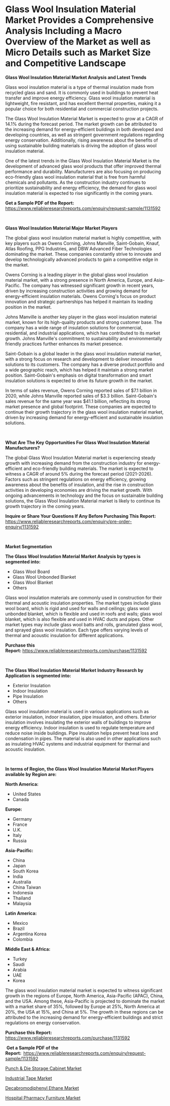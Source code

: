 <p><h1>Glass Wool Insulation Material Market Provides a Comprehensive Analysis Including a Macro Overview of the Market as well as Micro Details such as Market Size and Competitive Landscape</h1></p><p><strong>Glass Wool Insulation Material Market Analysis and Latest Trends</strong></p>
<p><p>Glass wool insulation material is a type of thermal insulation made from recycled glass and sand. It is commonly used in buildings to prevent heat transfer and improve energy efficiency. Glass wool insulation material is lightweight, fire resistant, and has excellent thermal properties, making it a popular choice for both residential and commercial construction projects.</p><p>The Glass Wool Insulation Material Market is expected to grow at a CAGR of 14.1% during the forecast period. The market growth can be attributed to the increasing demand for energy-efficient buildings in both developed and developing countries, as well as stringent government regulations regarding energy conservation. Additionally, rising awareness about the benefits of using sustainable building materials is driving the adoption of glass wool insulation material.</p><p>One of the latest trends in the Glass Wool Insulation Material Market is the development of advanced glass wool products that offer improved thermal performance and durability. Manufacturers are also focusing on producing eco-friendly glass wool insulation material that is free from harmful chemicals and pollutants. As the construction industry continues to prioritize sustainability and energy efficiency, the demand for glass wool insulation material is expected to rise significantly in the coming years.</p></p>
<p><strong>Get a Sample PDF of the Report:&nbsp;</strong> <a href="https://www.reliableresearchreports.com/enquiry/request-sample/1131592">https://www.reliableresearchreports.com/enquiry/request-sample/1131592</a></p>
<p>&nbsp;</p>
<p><strong>Glass Wool Insulation Material Major Market Players</strong></p>
<p><p>The global glass wool insulation material market is highly competitive, with key players such as Owens Corning, Johns Manville, Saint-Gobain, Knauf, Atlas Roofing, PPG Industries, and DBW Advanced Fiber Technologies dominating the market. These companies constantly strive to innovate and develop technologically advanced products to gain a competitive edge in the market.</p><p>Owens Corning is a leading player in the global glass wool insulation material market, with a strong presence in North America, Europe, and Asia-Pacific. The company has witnessed significant growth in recent years, driven by increasing construction activities and growing demand for energy-efficient insulation materials. Owens Corning's focus on product innovation and strategic partnerships has helped it maintain its leading position in the market.</p><p>Johns Manville is another key player in the glass wool insulation material market, known for its high-quality products and strong customer base. The company has a wide range of insulation solutions for commercial, residential, and industrial applications, which has contributed to its market growth. Johns Manville's commitment to sustainability and environmentally friendly practices further enhances its market presence.</p><p>Saint-Gobain is a global leader in the glass wool insulation material market, with a strong focus on research and development to deliver innovative solutions to its customers. The company has a diverse product portfolio and a wide geographic reach, which has helped it maintain a strong market position. Saint-Gobain's emphasis on digital transformation and smart insulation solutions is expected to drive its future growth in the market.</p><p>In terms of sales revenue, Owens Corning reported sales of $7.1 billion in 2020, while Johns Manville reported sales of $3.3 billion. Saint-Gobain's sales revenue for the same year was $41.1 billion, reflecting its strong market presence and global footprint. These companies are expected to continue their growth trajectory in the glass wool insulation material market, driven by increasing demand for energy-efficient and sustainable insulation solutions.</p></p>
<p>&nbsp;</p>
<p><strong>What Are The Key Opportunities For Glass Wool Insulation Material Manufacturers?</strong></p>
<p><p>The global Glass Wool Insulation Material market is experiencing steady growth with increasing demand from the construction industry for energy-efficient and eco-friendly building materials. The market is expected to witness a CAGR of around 5% during the forecast period (2021-2026). Factors such as stringent regulations on energy efficiency, growing awareness about the benefits of insulation, and the rise in construction activities in developing economies are driving the market growth. With ongoing advancements in technology and the focus on sustainable building solutions, the Glass Wool Insulation Material market is likely to continue its growth trajectory in the coming years.</p></p>
<p><strong>Inquire or Share Your Questions If Any Before Purchasing This Report:</strong> <a href="https://www.reliableresearchreports.com/enquiry/pre-order-enquiry/1131592">https://www.reliableresearchreports.com/enquiry/pre-order-enquiry/1131592</a></p>
<p>&nbsp;</p>
<p><strong>Market Segmentation</strong></p>
<p><strong>The Glass Wool Insulation Material Market Analysis by types is segmented into:</strong></p>
<p><ul><li>Glass Wool Board</li><li>Glass Wool Unbonded Blanket</li><li>Glass Wool Blanket</li><li>Others</li></ul></p>
<p><p>Glass wool insulation materials are commonly used in construction for their thermal and acoustic insulation properties. The market types include glass wool board, which is rigid and used for walls and ceilings; glass wool unbonded blanket, which is flexible and used in roofs and walls; glass wool blanket, which is also flexible and used in HVAC ducts and pipes. Other market types may include glass wool batts and rolls, granulated glass wool, and sprayed glass wool insulation. Each type offers varying levels of thermal and acoustic insulation for different applications.</p></p>
<p><strong>Purchase this Report:&nbsp;</strong><a href="https://www.reliableresearchreports.com/purchase/1131592">https://www.reliableresearchreports.com/purchase/1131592</a></p>
<p>&nbsp;</p>
<p><strong>The Glass Wool Insulation Material Market Industry Research by Application is segmented into:</strong></p>
<p><ul><li>Exterior Insulation</li><li>Indoor Insulation</li><li>Pipe Insulation</li><li>Others</li></ul></p>
<p><p>Glass wool insulation material is used in various applications such as exterior insulation, indoor insulation, pipe insulation, and others. Exterior insulation involves insulating the exterior walls of buildings to improve energy efficiency. Indoor insulation is used to regulate temperature and reduce noise inside buildings. Pipe insulation helps prevent heat loss and condensation in pipes. The material is also used in other applications such as insulating HVAC systems and industrial equipment for thermal and acoustic insulation.</p></p>
<p>&nbsp;</p>
<p><strong>In terms of Region, the Glass Wool Insulation Material Market Players available by Region are:</strong></p>
<p>
    <p> <strong> North America: </strong>
        <ul>
            <li>United States</li>
            <li>Canada</li>
        </ul>
        </p> 
    <p> <strong> Europe: </strong>
        <ul>
            <li>Germany</li>
            <li>France</li>
            <li>U.K.</li>
            <li>Italy</li>
            <li>Russia</li>
        </ul>
        </p> 
    <p> <strong> Asia-Pacific: </strong>
        <ul>
            <li>China</li>
            <li>Japan</li>
            <li>South Korea</li>
            <li>India</li>
            <li>Australia</li>
            <li>China Taiwan</li>
            <li>Indonesia</li>
            <li>Thailand</li>
            <li>Malaysia</li>
        </ul>
        </p> 
    <p> <strong> Latin America: </strong>
        <ul>
            <li>Mexico</li>
            <li>Brazil</li>
            <li>Argentina Korea</li>
            <li>Colombia</li>
        </ul>
        </p> 
    <p> <strong> Middle East & Africa: </strong>
        <ul>
            <li>Turkey</li>
            <li>Saudi</li>
            <li>Arabia</li>
            <li>UAE</li>
            <li>Korea</li>
        </ul>
    </p>
    </p>
<p><p>The glass wool insulation material market is expected to witness significant growth in the regions of Europe, North America, Asia-Pacific (APAC), China, and the USA. Among these, Asia-Pacific is projected to dominate the market with a market share of 35%, followed by Europe at 25%, North America at 20%, the USA at 15%, and China at 5%. The growth in these regions can be attributed to the increasing demand for energy-efficient buildings and strict regulations on energy conservation.</p></p>
<p><strong>Purchase this Report: </strong><a href="https://www.reliableresearchreports.com/purchase/1131592">https://www.reliableresearchreports.com/purchase/1131592</a></p>
<p>&nbsp;<strong>Get a Sample PDF of the Report:&nbsp;&nbsp;</strong><a href="https://www.reliableresearchreports.com/enquiry/request-sample/1131592">https://www.reliableresearchreports.com/enquiry/request-sample/1131592</a></p>
<p><strong></strong></p>
<p><p><a href="https://issuu.com/reportprime-2/docs/punch-die-storage-cabinet-market-size-2030.pptx">Punch & Die Storage Cabinet Market</a></p><p><a href="https://github.com/bmorecock/Market-Research-Report-List-2/blob/main/industrial-tape-market.md">Industrial Tape Market</a></p><p><a href="https://github.com/jsmusil/Market-Research-Report-List-2/blob/main/decabromodiphenyl-ethane-market.md">Decabromodiphenyl Ethane Market</a></p><p><a href="https://issuu.com/reportprime-2/docs/hospital-pharmacy-furniture-market-size-2030.pptx">Hospital Pharmacy Furniture Market</a></p></p>